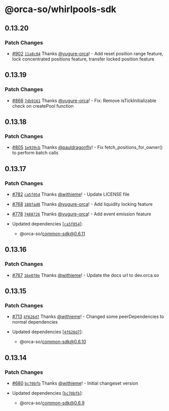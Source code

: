 # @orca-so/whirlpools-sdk

## 0.13.20

### Patch Changes

- [#902](https://github.com/orca-so/whirlpools/pull/902) [`11a8c04`](https://github.com/orca-so/whirlpools/commit/11a8c0420da5f6cf4cde26f82216bef5a703c2ea) Thanks [@yugure-orca](https://github.com/yugure-orca)! - Add reset position range feature, lock concentrated positions feature, transfer locked position feature

## 0.13.19

### Patch Changes

- [#866](https://github.com/orca-so/whirlpools/pull/866) [`7db9161`](https://github.com/orca-so/whirlpools/commit/7db9161cd1a7d722d3341160be56410239ae86c9) Thanks [@yugure-orca](https://github.com/yugure-orca)! - Fix: Remove isTickInitializable check on createPool function

## 0.13.18

### Patch Changes

- [#805](https://github.com/orca-so/whirlpools/pull/805) [`1e939cb`](https://github.com/orca-so/whirlpools/commit/1e939cb50a41f24240d46edf8a5601502c425f6f) Thanks [@pauldragonfly](https://github.com/pauldragonfly)! - Fix fetch_positions_for_owner() to perform batch calls

## 0.13.17

### Patch Changes

- [#782](https://github.com/orca-so/whirlpools/pull/782) [`ca5f054`](https://github.com/orca-so/whirlpools/commit/ca5f054066d34943eefe72228b442525e849eaeb) Thanks [@wjthieme](https://github.com/wjthieme)! - Update LICENSE file

- [#768](https://github.com/orca-so/whirlpools/pull/768) [`188fad0`](https://github.com/orca-so/whirlpools/commit/188fad03422a55369f1ad50278c59030b786fc72) Thanks [@yugure-orca](https://github.com/yugure-orca)! - Add liquidity locking feature

- [#778](https://github.com/orca-so/whirlpools/pull/778) [`7488726`](https://github.com/orca-so/whirlpools/commit/748872685428e0dd6a12b16091d31f9882f91541) Thanks [@yugure-orca](https://github.com/yugure-orca)! - Add event emission feature

- Updated dependencies [[`ca5f054`](https://github.com/orca-so/whirlpools/commit/ca5f054066d34943eefe72228b442525e849eaeb)]:
  - @orca-so/common-sdk@0.6.11

## 0.13.16

### Patch Changes

- [#767](https://github.com/orca-so/whirlpools/pull/767) [`16e070e`](https://github.com/orca-so/whirlpools/commit/16e070e3f7099fcc653c791940d6f40b8472c9b2) Thanks [@wjthieme](https://github.com/wjthieme)! - Update the docs url to dev.orca.so

## 0.13.15

### Patch Changes

- [#713](https://github.com/orca-so/whirlpools/pull/713) [`4f626d7`](https://github.com/orca-so/whirlpools/commit/4f626d7cd08df85e8e7d93e7d0155ac6efb4e1d5) Thanks [@wjthieme](https://github.com/wjthieme)! - Changed some peerDependencies to normal dependencies

- Updated dependencies [[`4f626d7`](https://github.com/orca-so/whirlpools/commit/4f626d7cd08df85e8e7d93e7d0155ac6efb4e1d5)]:
  - @orca-so/common-sdk@0.6.10

## 0.13.14

### Patch Changes

- [#680](https://github.com/orca-so/whirlpools/pull/680) [`bc70bfb`](https://github.com/orca-so/whirlpools/commit/bc70bfb40068bb13282a92a7b36f501429470b27) Thanks [@wjthieme](https://github.com/wjthieme)! - Initial changeset version

- Updated dependencies [[`bc70bfb`](https://github.com/orca-so/whirlpools/commit/bc70bfb40068bb13282a92a7b36f501429470b27)]:
  - @orca-so/common-sdk@0.6.9
